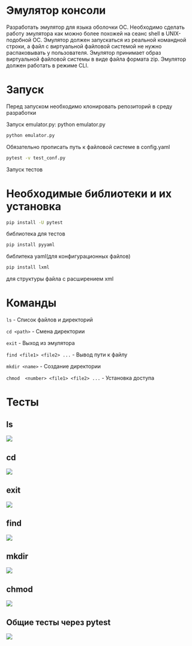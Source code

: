 # Эмулятор консоли
Разработать эмулятор для языка оболочки ОС. Необходимо сделать работу
эмулятора как можно более похожей на сеанс shell в UNIX-подобной ОС.
Эмулятор должен запускаться из реальной командной строки, а файл с
виртуальной файловой системой не нужно распаковывать у пользователя.
Эмулятор принимает образ виртуальной файловой системы в виде файла формата
zip. Эмулятор должен работать в режиме CLI.

# Запуск
Перед запуском необходимо клонировать репозиторий в среду разработки

Запуск emulator.py: python emulator.py
```Bash
python emulator.py
```
Обязательно прописать путь к файловой системе в config.yaml

```Bash
pytest -v test_conf.py
```
Запуск тестов
# Необходимые библиотеки и их установка

```Bash
pip install -U pytest
```
библиотека для тестов

```Bash
pip install pyyaml
```
библитека yaml(для конфигурационных файлов)

```Bash
pip install lxml
```
для структуры файла  с расширением xml

# Команды
``` ls ``` - Список файлов и директорий

``` cd <path> ``` - Смена директории

``` exit ``` - Выход из эмулятора

``` find <file1> <file2> ... ``` - Вывод пути к файлу

``` mkdir <name> ``` - Создание директории

``` chmod  <number> <file1> <file2> ... ``` - Установка доступа

# Тесты
## ls
![](https://github.com/Rapira16/config/blob/main/%D0%94%D0%BE%D0%BC%D0%B0%D1%88%D0%BD%D0%B5%D0%B5%20%D0%B7%D0%B0%D0%B4%D0%B0%D0%BD%D0%B8%D0%B5%201/ls.png)
## cd
![](https://github.com/Rapira16/config/blob/main/%D0%94%D0%BE%D0%BC%D0%B0%D1%88%D0%BD%D0%B5%D0%B5%20%D0%B7%D0%B0%D0%B4%D0%B0%D0%BD%D0%B8%D0%B5%201/cd.png)
## exit
![](https://github.com/Rapira16/config/blob/main/%D0%94%D0%BE%D0%BC%D0%B0%D1%88%D0%BD%D0%B5%D0%B5%20%D0%B7%D0%B0%D0%B4%D0%B0%D0%BD%D0%B8%D0%B5%201/exit.png)
## find
![](https://github.com/Rapira16/config/blob/main/%D0%94%D0%BE%D0%BC%D0%B0%D1%88%D0%BD%D0%B5%D0%B5%20%D0%B7%D0%B0%D0%B4%D0%B0%D0%BD%D0%B8%D0%B5%201/find.png)
## mkdir
![](https://github.com/Rapira16/config/blob/main/%D0%94%D0%BE%D0%BC%D0%B0%D1%88%D0%BD%D0%B5%D0%B5%20%D0%B7%D0%B0%D0%B4%D0%B0%D0%BD%D0%B8%D0%B5%201/mkdir.png)
## chmod
![](https://github.com/Rapira16/config/blob/main/%D0%94%D0%BE%D0%BC%D0%B0%D1%88%D0%BD%D0%B5%D0%B5%20%D0%B7%D0%B0%D0%B4%D0%B0%D0%BD%D0%B8%D0%B5%201/chmod.png)
## Общие тесты через pytest
![](https://github.com/Rapira16/config/blob/main/%D0%94%D0%BE%D0%BC%D0%B0%D1%88%D0%BD%D0%B5%D0%B5%20%D0%B7%D0%B0%D0%B4%D0%B0%D0%BD%D0%B8%D0%B5%201/tests.png)
